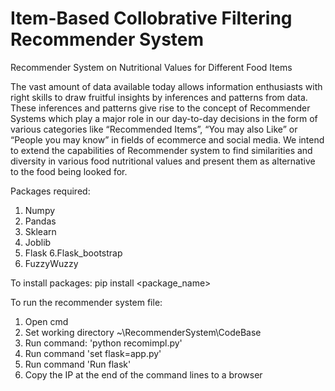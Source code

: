 # Item-Based Collobrative Filtering Recommender System

Recommender System on Nutritional Values for Different Food Items


The vast amount of data available today allows information enthusiasts with right skills to draw fruitful insights by inferences and patterns from data. These inferences and patterns give rise to the concept of Recommender Systems which play a major role in our day-to-day decisions in the form of various categories like “Recommended Items”, “You may also Like” or “People you may know” in fields of ecommerce and social media. We intend to extend the capabilities of Recommender system to find similarities and diversity in various food nutritional values and present them as alternative to the food being looked for.


Packages required:
1. Numpy
2. Pandas
3. Sklearn
4. Joblib
5. Flask
6.Flask_bootstrap
7. FuzzyWuzzy

To install packages: pip install <package_name>

To run the recommender system file:
1. Open cmd
2. Set working directory ~\RecommenderSystem\CodeBase
3. Run command: 'python recomimpl.py'
4. Run command 'set flask=app.py'
5. Run command 'Run flask'
6. Copy the IP at the end of the command lines to a browser
